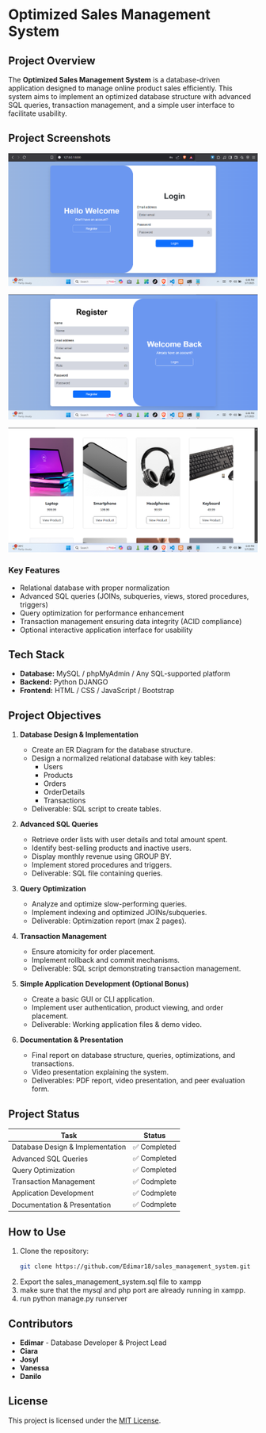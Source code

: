 # Optimized Sales Management System

## Project Overview
The **Optimized Sales Management System** is a database-driven application designed to manage online product sales efficiently. This system aims to implement an optimized database structure with advanced SQL queries, transaction management, and a simple user interface to facilitate usability.


## Project Screenshots
![Screenshot](./login.png)

![Screenshot](./register.png)

![Screenshot](./home.png)


### **Key Features**
- Relational database with proper normalization
- Advanced SQL queries (JOINs, subqueries, views, stored procedures, triggers)
- Query optimization for performance enhancement
- Transaction management ensuring data integrity (ACID compliance)
- Optional interactive application interface for usability

## **Tech Stack**
- **Database:** MySQL / phpMyAdmin / Any SQL-supported platform
- **Backend:** Python DJANGO
- **Frontend:** HTML / CSS / JavaScript / Bootstrap

## **Project Objectives**
1. **Database Design & Implementation**  
   - Create an ER Diagram for the database structure.
   - Design a normalized relational database with key tables:
     - Users
     - Products
     - Orders
     - OrderDetails
     - Transactions
   - Deliverable: SQL script to create tables.

2. **Advanced SQL Queries**  
   - Retrieve order lists with user details and total amount spent.
   - Identify best-selling products and inactive users.
   - Display monthly revenue using GROUP BY.
   - Implement stored procedures and triggers.
   - Deliverable: SQL file containing queries.

3. **Query Optimization**  
   - Analyze and optimize slow-performing queries.
   - Implement indexing and optimized JOINs/subqueries.
   - Deliverable: Optimization report (max 2 pages).

4. **Transaction Management**  
   - Ensure atomicity for order placement.
   - Implement rollback and commit mechanisms.
   - Deliverable: SQL script demonstrating transaction management.

5. **Simple Application Development (Optional Bonus)**  
   - Create a basic GUI or CLI application.
   - Implement user authentication, product viewing, and order placement.
   - Deliverable: Working application files & demo video.

6. **Documentation & Presentation**  
   - Final report on database structure, queries, optimizations, and transactions.
   - Video presentation explaining the system.
   - Deliverables: PDF report, video presentation, and peer evaluation form.

## **Project Status**
| Task | Status |
|------|--------|
| Database Design & Implementation |  ✅ Completed  |
| Advanced SQL Queries |  ✅ Completed  |
| Query Optimization | ✅ Completed  |
| Transaction Management |✅ Codmplete  |
| Application Development |  ✅ Codmplete  |
| Documentation & Presentation | ✅ Codmplete  |

## **How to Use**
1. Clone the repository:
   ```bash
   git clone https://github.com/Edimar18/sales_management_system.git
   ```
2. Export the sales_management_system.sql file to xampp
3. make sure that the mysql and php port are already running in xampp.
4. run python manage.py runserver

## **Contributors**
- **Edimar** - Database Developer & Project Lead
- **Ciara**
- **Josyl**
- **Vanessa**
- **Danilo**


## **License**
This project is licensed under the [MIT License](LICENSE).


